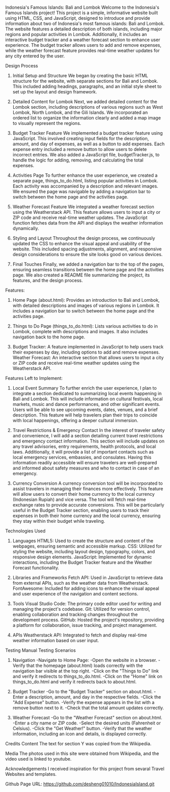 Indonesia's Famous Islands: Bali and Lombok
Welcome to the Indonesia's Famous Islands project! This project is a simple, informative website built using HTML, CSS, and JavaScript, designed to introduce and provide information about two of Indonesia's most famous islands: Bali and Lombok. The website features a detailed description of both islands, including major regions and popular activities in Lombok. Additionally, it includes an interactive budget tracker and a weather forecast section to enhance user experience. The budget tracker allows users to add and remove expenses, while the weather forecast feature provides real-time weather updates for any city entered by the user.

Design Process
1. Initial Setup and Structure
We began by creating the basic HTML structure for the website, with separate sections for Bali and Lombok. This included adding headings, paragraphs, and an initial style sheet to set up the layout and design framework.

2. Detailed Content for Lombok
Next, we added detailed content for the Lombok section, including descriptions of various regions such as West Lombok, North Lombok, and the Gili Islands. We incorporated an ordered list to organize the information clearly and added a map image to visually represent the regions.

3. Budget Tracker Feature
We implemented a budget tracker feature using JavaScript. This involved creating input fields for the description, amount, and day of expenses, as well as a button to add expenses. Each expense entry included a remove button to allow users to delete incorrect entries. We also added a JavaScript file, budgetTracker.js, to handle the logic for adding, removing, and calculating the total expenses.

4. Activities Page
To further enhance the user experience, we created a separate page, things_to_do.html, listing popular activities in Lombok. Each activity was accompanied by a description and relevant images. We ensured the page was navigable by adding a navigation bar to switch between the home page and the activities page.

5. Weather Forecast Feature
We integrated a weather forecast section using the Weatherstack API. This feature allows users to input a city or ZIP code and receive real-time weather updates. The JavaScript function fetches data from the API and displays the weather information dynamically.

6. Styling and Layout
Throughout the design process, we continuously updated the CSS to enhance the visual appeal and usability of the website. This included spacing adjustments, alignment, and responsive design considerations to ensure the site looks good on various devices.

7. Final Touches
Finally, we added a navigation bar to the top of the pages, ensuring seamless transitions between the home page and the activities page. We also created a README file summarizing the project, its features, and the design process.


Features:
1. Home Page (about.html): Provides an introduction to Bali and Lombok, with detailed descriptions and images of various regions in Lombok. It includes a navigation bar to switch between the home page and the activities page.

2. Things to Do Page (things_to_do.html): Lists various activities to do in Lombok, complete with descriptions and images. It also includes navigation back to the home page.

3. Budget Tracker: A feature implemented in JavaScript to help users track their expenses by day, including options to add and remove expenses.
Weather Forecast: An interactive section that allows users to input a city or ZIP code and receive real-time weather updates using the Weatherstack API.

Features Left to Implement:
1. Local Event Summary
To further enrich the user experience, I plan to integrate a section dedicated to summarizing local events happening in Bali and Lombok. This will include information on cultural festivals, local markets, music and dance performances, and other significant events. Users will be able to see upcoming events, dates, venues, and a brief description. This feature will help travelers plan their trips to coincide with local happenings, offering a deeper cultural immersion.

2. Travel Restrictions & Emergency Contact
In the interest of traveler safety and convenience, I will add a section detailing current travel restrictions and emergency contact information. This section will include updates on any travel advisories, entry requirements, health protocols, and local laws. Additionally, it will provide a list of important contacts such as local emergency services, embassies, and consulates. Having this information readily accessible will ensure travelers are well-prepared and informed about safety measures and who to contact in case of an emergency.

3. Currency Conversion
A currency conversion tool will be incorporated to assist travelers in managing their finances more effectively. This feature will allow users to convert their home currency to the local currency (Indonesian Rupiah) and vice versa. The tool will fetch real-time exchange rates to provide accurate conversions. This will be particularly useful in the Budget Tracker section, enabling users to track their expenses in both their home currency and the local currency, ensuring they stay within their budget while traveling.


Technologies Used
1. Languages
HTML5: Used to create the structure and content of the webpages, ensuring semantic and accessible markup.
CSS: Utilized for styling the website, including layout design, typography, colors, and responsive design elements.
JavaScript: Implemented for dynamic interactions, including the Budget Tracker feature and the Weather Forecast functionality.

2. Libraries and Frameworks
Fetch API: Used in JavaScript to retrieve data from external APIs, such as the weather data from Weatherstack.
FontAwesome: Included for adding icons to enhance the visual appeal and user experience of the navigation and content sections.

3. Tools
Visual Studio Code: The primary code editor used for writing and managing the project's codebase.
Git: Utilized for version control, enabling collaboration and tracking changes throughout the development process.
GitHub: Hosted the project's repository, providing a platform for collaboration, issue tracking, and project management.

4. APIs
Weatherstack API: Integrated to fetch and display real-time weather information based on user input.


Testing
Manual Testing Scenarios
1. Navigation
-Navigate to Home Page:
-Open the website in a browser.
-Verify that the homepage (about.html) loads correctly with the navigation bar visible at the top right.
-Click on the "Things to Do" link and verify it redirects to things_to_do.html.
-Click on the "Home" link on things_to_do.html and verify it redirects back to about.html.

2. Budget Tracker
-Go to the "Budget Tracker" section on about.html.
-Enter a description, amount, and day in the respective fields.
-Click the "Add Expense" button.
-Verify the expense appears in the list with a remove button next to it.
-Check that the total amount updates correctly.

3. Weather Forecast
-Go to the "Weather Forecast" section on about.html.
-Enter a city name or ZIP code.
-Select the desired units (Fahrenheit or Celsius).
-Click the "Get Weather!" button.
-Verify that the weather information, including an icon and details, is displayed correctly.

Credits
Content
The text for section Y was copied from the Wikipedia.

Media
The photos used in this site were obtained from Wikipedia, and the video used is linked to youtube.

Acknowledgements
I received inspiration for this project from sevaral Travel Websites and templates.

Github Page URL:
https://github.com/desheng01010/IndonesiaIsland.git
